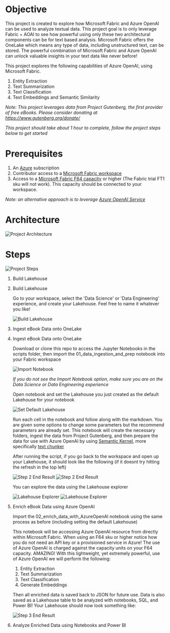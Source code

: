 # Objective
This project is created to explore how Microsoft Fabric and Azure OpenAI can be used to analyze textual data. This project goal is to only leverage Fabric + AOAI to see how powerful using only these two architectural components can be for text based analysis. Microsoft Fabric offers the OneLake which means any type of data, including unstructured text, can be stored. The powerful combination of Microsoft Fabric and Azure OpenAI can unlock valuable insights in your text data like never before!

This project explores the following capabilities of Azure OpenAI, using Microsoft Fabric.
1. Entity Extraction
2. Text Summarization
3. Text Classification
4. Text Embeddings and Semantic Similarity

*Note: This project leverages data from Project Gutenberg, the first provider of free eBooks. Please consider donating at https://www.gutenberg.org/donate/*

*This project should take about 1 hour to complete, follow the project steps below to get started*

# Prerequisites
1. An [Azure](https://azure.microsoft.com/en-us/free/) subscription
2. Contributor access to a [Microsoft Fabric workspace](https://learn.microsoft.com/en-us/fabric/get-started/workspaces)
3. Access to a [Microsoft Fabric F64 capacity](https://learn.microsoft.com/en-us/fabric/enterprise/buy-subscription) or higher (The Fabric trial FT1 sku will not work). This capacity should be connected to your workspace.

*Note: an alternative approach is to leverage [Azure OpenAI Service](https://learn.microsoft.com/en-us/azure/ai-services/openai/how-to/create-resource?pivots=web-portal)*

# Architecture
![Project Architecture](./images/project_architecture.png)

# Steps
![Project Steps](./images/project_steps.png)

1. Build Lakehouse
1. Build Lakehouse

    Go to your workspace, select the 'Data Science' or 'Data Engineering' experience, and create your Lakehouse. Feel free to name it whatever you like!

    ![Build Lakehouse](./images/build_lakehouse.png)

2. Ingest eBook Data onto OneLake
2. Ingest eBook Data onto OneLake

    Download or clone this repo to access the Jupyter Notebooks in the scripts folder, then import the 01_data_ingestion_and_prep notebook into your Fabric workspace

    ![Import Notebook](./images/import_notebook.png)

    *If you do not see the Import Notebook option, make sure you are on the Data Science or Data Engineering experience*
    
    Open notebook and set the Lakehouse you just created as the default Lakehouse for your notebook

    ![Set Default Lakehouse](./images/set_default_lakehouse.png)

    Run each cell in the notebook and follow along with the markdown. You are given some options to change some parameters but the recommend parameters are already set. This notebook will create the necessary folders, ingest the data from Project Gutenberg, and then prepare the data for use with Azure OpenAI by using [Semantic Kernel](https://learn.microsoft.com/en-us/semantic-kernel/), more specifically [text chunker](https://github.com/microsoft/semantic-kernel/blob/main/python/semantic_kernel/text/text_chunker.py)

    After running the script, if you go back to the workspace and open up your Lakehouse, it should look like the following (if it doesnt try hitting the refresh in the top left)

    ![Step 2 End Result](./images/step_2_end_result.PNG)
    ![Step 2 End Result](./images/step_2_end_result.PNG)

     You can explore the data using the Lakehouse explorer

    ![Lakehouse Explorer](./images/lakehouse_explorer.PNG)
    ![Lakehouse Explorer](./images/lakehouse_explorer.PNG)

3. Enrich eBook Data using Azure OpenAI

    Import the 02_enrich_data_with_AzureOpenAI notebook using the same process as before (including setting the default Lakehouse)

    This notebook will be accessing Azure OpenAI resource from directly within Microsoft Fabric. When using an F64 sku or higher notice how you do not need an API key or a provisioned service in Azure! The use of Azure OpenAI is charged against the capacity units on your F64 capacity. AMAZING! With this lightweight, yet extremely powerful, use of Azure OpenAI we will perform the following:

    1. Entity Extraction
    2. Text Summarization
    3. Text Classification
    4. Generate Embeddings

    Then all enriched data is saved back to JSON for future use. Data is also saved as a Lakehouse table to be analyzed with notebooks, SQL, and Power BI! Your Lakehouse should now look something like:

    ![Step 3 End Result](./images/step_3_end_result.PNG)

4. Analyze Enriched Data using Notebooks and Power BI
